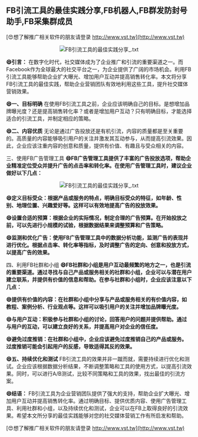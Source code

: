 ## **FB引流工具的最佳实践分享,FB机器人,FB群发防封号助手,FB采集群成员**

[😍想了解推广相关软件的朋友请登录 http://www.vst.tw](http://www.vst.tw)

 <center><img src="https://vst.tw/MP4/tuiguang/png/3.png" alt="FB引流工具的最佳实践分享_.txt"></center>

**😄引言：**
在数字化时代，社交媒体成为了企业推广和引流的重要渠道之一。而Facebook作为全球最大的社交平台之一，为企业提供了广阔的市场机会。利用FB引流工具能够帮助企业扩大曝光、增加用户互动并提高销售转化率。本文将分享FB引流工具的最佳实践，帮助企业营销团队有效地利用这些工具，提升社交媒体营销效果。

**😄一、目标明确**
在使用FB引流工具之前，企业应该明确自己的目标。是想增加品牌曝光度？还是提高销售转化率？或者是增加用户互动？只有明确目标，才能选择适合的引流工具，并制定相应的策略。

**😄二、内容优质**
无论是通过广告投放还是有机引流，内容的质量都是至关重要的。高质量的内容能够吸引用户的关注并激发其互动参与，从而提高引流效果。因此，企业应该注重内容的创意和质量，提供有价值、有趣且与受众相关的内容。

三、使用FB广告管理工具
**😄FB广告管理工具提供了丰富的广告投放选项，帮助企业精准定位受众并提升广告的点击率和转化率。在使用广告管理工具时，建议企业做好以下几点：**

 <center><img src="https://vst.tw/MP4/tuiguang/png/8.png" alt="FB引流工具的最佳实践分享_.txt"></center>

**😄定义目标受众：根据产品或服务的特点，明确目标受众的特征，如年龄、性别、地理位置、兴趣爱好等。这样可以有效地提高广告的投放效果。**

**😄设置合适的预算：根据企业的实际情况，制定合理的广告预算。在开始投放之前，可以先进行小规模的试验，根据数据结果来调整预算和广告策略。**

**😄监测和优化广告：使用FB广告管理工具中的数据分析功能，监测广告的表现并进行优化。根据点击率、转化率等指标，及时调整广告的定向、创意和投放方式，以提高广告的效果。**

四、利用FB社群和小组
**😄FB社群和小组是用户互动最频繁的地方之一，也是引流的重要渠道。通过寻找与自己产品或服务相关的社群和小组，企业可以与潜在用户建立联系，并提供有价值的信息和帮助。在参与社群和小组时，企业应该注意以下几点：**

**😄提供有价值的内容：在社群和小组中分享与产品或服务相关的有价值内容，如教程、案例分析、行业观点等。这样可以吸引用户的关注并增加品牌曝光度。**

**😄与用户互动：积极参与社群和小组的讨论，回答用户的问题并提供帮助。通过与用户的互动，可以建立良好的关系，并提高用户对企业的信任度。**

**😄避免过度推销：在社群和小组中，企业应该避免过度推销自己的产品或服务。过度推销可能会引起用户的反感，导致适得其反的效果。**

**😄五、持续优化和测试**
FB引流工具的效果并非一蹴而就，需要持续进行优化和测试。企业应该根据数据分析结果，不断调整策略和工具的使用方式，以提高引流效果。同时，可以进行A/B测试，比较不同策略和工具的效果，找出最佳的引流方案。

**😄结语：**
FB引流工具为企业营销团队提供了强大的支持，帮助企业扩大曝光、增加用户互动并提高销售转化率。通过明确目标、提供优质内容、使用广告管理工具、利用社群和小组，以及持续优化和测试，企业可以在FB上取得良好的引流效果。希望本文所分享的最佳实践能够对您的社交媒体营销工作有所启发和帮助。

[😍想了解推广相关软件的朋友请登录 http://www.vst.tw](http://www.vst.tw)



